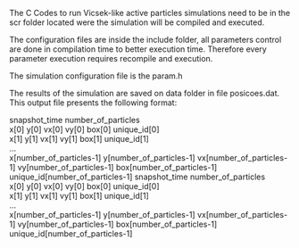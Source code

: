 The C Codes to run Vicsek-like active particles simulations need to be
in the scr folder located were the simulation will be compiled and executed.

The configuration files are inside the include folder, all parameters control
are done in compilation time to better execution time. 
Therefore every parameter execution requires recompile and execution.

The simulation configuration file is the param.h 

The results of the simulation are saved on data folder in file posicoes.dat.
This output file presents the following format:

snapshot_time  number_of_particles <br>
x[0] y[0] vx[0] vy[0] box[0] unique_id[0] <br>
x[1] y[1] vx[1] vy[1] box[1] unique_id[1] <br>
... <br>
x[number_of_particles-1] y[number_of_particles-1] vx[number_of_particles-1] vy[number_of_particles-1] box[number_of_particles-1] unique_id[number_of_particles-1]
snapshot_time  number_of_particles <br>
x[0] y[0] vx[0] vy[0] box[0] unique_id[0] <br>
x[1] y[1] vx[1] vy[1] box[1] unique_id[1] <br>
... <br>
x[number_of_particles-1] y[number_of_particles-1] vx[number_of_particles-1] vy[number_of_particles-1] box[number_of_particles-1] unique_id[number_of_particles-1]
